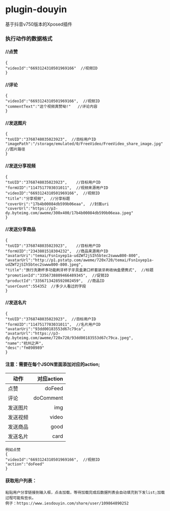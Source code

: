 # plugin-douyin
基于抖音v750版本的Xposed插件

### 执行动作的数据格式


####	//点赞

    {
	"videoId":"6693124310501969166"  //视频ID
	}
	
  
####	//评论

	{
	"videoId":"6693124310501969166",  //视频ID
	"commentText":"这个视频真赞呦!"   //评论内容
	}
  
  
####	//发送图片

	{
    "toUID":"3768748035023923",  //目标用户ID
    "imagePath":"/storage/emulated/0/FreeVideo/FreeVideo_share_image.jpg"   //图片路径
	}
  
  
#### //发送分享视频
	{
    "toUID":"3768748035023923",    //目标用户ID
    "formUID":"1147517703031011",  //视频来源用户ID
    "videoID":"6693124310501969166",  //视频ID
    "title":"分享视频",  //分享标题
    "coverUri":"17b4b00084db599b06eaa",  //封面uri
    "coverUrl":"https://p3-dy.byteimg.com/aweme/300x400/17b4b00084db599b06eaa.jpeg"
	}
  
  
####	//发送分享商品

	{
    "toUID":"3768748035023923",    //目标用户ID
    "formUID":"2343801518304232",  //商品来源用户ID
    "avatarUri":"temai/Fsn1xyep1a-udZWf2jSIh5btec2swww800-800",
    "avatarUrl":"http://p1.pstatp.com/aweme/720x720/temai/Fsn1xyep1a-udZWf2jSIh5btec2swww800-800.jpeg",
    "title":"旅行洗漱杯多功能刷牙杯子牙具盒漱口杯套装牙刷收纳盒便携式",  //标题
    "promotionId":"3356738809466489345",  //促销ID
    "productId":"3356713428592002459",  //商品ID
    "userCount":554352  //多少人看过的字段
	}
  
  
####	//发送名片

	{
    "toUID":"3768748035023923",  //目标用户ID
    "formUID":"1147517703031011",  //名片用户ID
    "avatarUri":"93dd00183553d67c79ca",
    "avatarUrl":"https://p3-dy.byteimg.com/aweme/720x720/93dd00183553d67c79ca.jpeg",
    "name":"杭州之声",
    "desc":"fm898989"
	}
  
  
#### 注意：需要在每个JSON里面添加对应的action;
| 动作        | 对应action   |
| --------   | -----:  |
| 点赞      | doFeed   |
| 评论        |   doComment   |
| 发送图片        |    img    |
| 发送视频      | video   |
| 发送商品        |   good   |
| 发送名片        |    card    |
        
    例如点赞
    {
    "videoId":"6693124310501969166",  //视频ID
    "action":"doFeed"
    }
	
	
#### 获取用户列表：
    粘贴用户分享链接到输入框，点击加载，等待加载完成后数据列表会自动填充到下发list;加载过程可能有些长。
    例子：https://www.iesdouyin.com/share/user/109864890252
